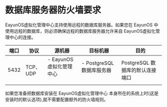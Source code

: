 # 数据库服务器防火墙要求

EayunOS虚拟化管理中心支持使用远程的数据库服务器。如果您在 EayunOS
中使用远程的数据库，则必须确保远程的数据库服务器允许来自
EayunOS虚拟化管理中心的连接。

|端口|协议|源机器|目标机器|目的|
|----|----|------|--------|----|
|5432|TCP、UDP|-   EayunOS虚拟化管理中心<br/><br/>|-   PostgreSQL 数据库服务器<br/><br/>|PostgreSQL 数据库的默认连接端口|<br/><br/>如果您计划使用安装过程中提供的默认选项，即使用位于MANAGER所在机器上的本地数据库服务，则不需要添加额外的防火墙规则。

如果您准备把数据库安装在 EayunOS虚拟化管理中心 本身所在的系统上时(这是安装时的默认选项),就不需要配置额外的防火墙规则。
